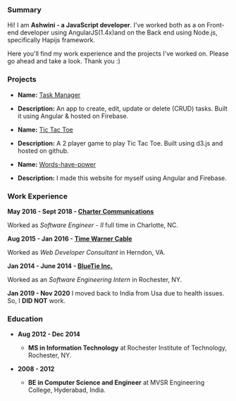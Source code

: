 ### Summary

Hi! I am **Ashwini - a JavaScript developer**.
I've worked both as a on Front-end developer using AngularJS(1.4x)and on the Back end using Node.js, specifically Hapijs framework.

Here you'll find my work experience and the projects I've worked on. Please go ahead and take a look. Thank you :)

### Projects 

- **Name:** [Task Manager](https://task-manager-373d5.web.app/)
- **Description:** An app to create, edit, update or delete (CRUD) tasks. Built it using Angular & hosted on Firebase.

- **Name:** [Tic Tac Toe](https://aguli-me.github.io/tictactoe/)
- **Description:** A 2 player game to play Tic Tac Toe. Built using d3.js and hosted on github.

- **Name:** [Words-have-power](https://words-have-magic.web.app/quotes)
- **Description:** I made this website for myself using Angular and Firebase.

### Work Experience

 **May 2016 - Sept 2018 - [Charter Communications](https://www.spectrum.com/)**

  Worked as _Software Engineer - II_ full time in Charlotte, NC.

 **Aug 2015 - Jan 2016 - [Time Warner Cable](https://en.wikipedia.org/wiki/Time_Warner_Cable)**

  Worked as _Web Developer Consultant_ in Herndon, VA.

 **Jan 2014 - June 2014 - [BlueTie Inc.](https://bluetie.com/)**

  Worked as an _Software Engineering Intern_ in Rochester, NY.

 **Jan 2019 - Nov 2020** 
  I moved back to India from Usa due to health issues. So, I **DID NOT** work.
  
### Education

- **Aug 2012 - Dec 2014**
  - **MS in Information Technology** at Rochester Institute of Technology, Rochester, NY.

- **2008 - 2012**
  - **BE in Computer Science and Engineer** at MVSR Engineering College, Hyderabad, India.

